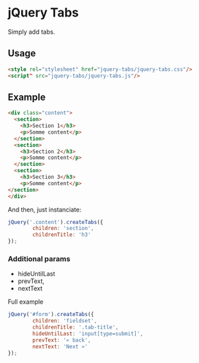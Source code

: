 # jQuery Tabs

Simply add tabs.

## Usage

```html
<style rel="stylesheet" href="jquery-tabs/jquery-tabs.css"/>
<script" src="jquery-tabs/jquery-tabs.js"/>
```

## Example

```html
<div class="content">
  <section>
    <h3>Section 1</h3>
    <p>Somme content</p>
  </section>
  <section>
    <h3>Section 2</h3>
    <p>Somme content</p>
  </section>
  <section>
    <h3>Section 3</h3>
    <p>Somme content</p>
</section>
</div>
```

And then, just instanciate:

```javascript
jQuery('.content').createTabs({
		children: 'section',
		childrenTitle: 'h3'
});
```

### Additional params

- hideUntilLast
- prevText,
- nextText

Full example

```javascript
jQuery('#form').createTabs({
		children: 'fieldset',
		childrenTitle: '.tab-title',
		hideUntilLast: 'input[type=submit]',
		prevText: '« back',
		nextText: 'Next »'
});
```
